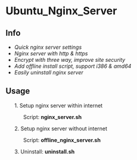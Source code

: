 # Ubuntu_Nginx_Server
## Info
* *Quick nginx server settings*
* *Nginx server with http & https*
* *Encrypt with three way, improve site security*
* *Add offline install script, support i386 & amd64*
* *Easily uninstall nginx server*

## Usage
<ul>1. Setup nginx server within internet
  <br><ol>Script: <b>nginx_server.sh</b></ol></ul>
<ul>2. Setup nginx server without internet
  <br><ol>Script: <b>offline_nginx_server.sh</b></ol></ul>
<ul>3. Uninstall: <b>uninstall.sh</b></ul>
